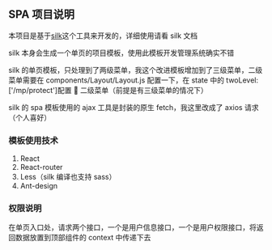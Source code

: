 ## SPA 项目说明

本项目是基于[silk](https://github.com/shaozj/silk)这个工具来开发的，详细使用请看 silk 文档

silk 本身会生成一个单页的项目模板，使用此模板开发管理系统确实不错

silk 的单页模板，只处理到了两级菜单，我这个改进模板增加到了三级菜单，二级菜单需要在 components/Layout/Layout.js 配置一下，在 state 中的 twoLevel: ['/mp/protect']配置  二级菜单（前提是有三级菜单的情况下）

silk 的 spa 模板使用的 ajax 工具是封装的原生 fetch，我这里改成了 axios 请求（个人喜好）

### 模板使用技术

1.  React
2.  React-router
3.  Less（silk 编译也支持 sass）
4.  Ant-design

### 权限说明

在单页入口处，请求两个接口，一个是用户信息接口，一个是用户权限接口，将返回数据放置到顶部组件的 context 中传递下去
